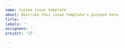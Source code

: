 ```yaml
---
name: Custom issue template
about: Describe this issue template's purpose here.
title: ''
labels: ''
assignees: ''
project: '17'

---
```




